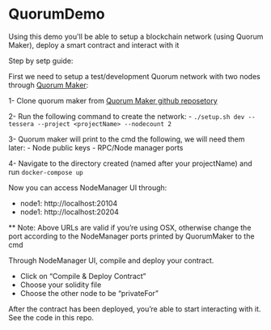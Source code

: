 # QuorumDemo
Using this demo you'll be able to setup a blockchain network (using Quorum Maker), deploy a smart contract and interact with it

Step by setp guide: 

First we need to setup a test/development Quorum network with two nodes through [Quorum Maker](https://github.com/synechron-finlabs/quorum-maker/wiki#setting-up-quorum-testdevelopment-network):

1- Clone quorum maker from [Quorum Maker github reposetory](https://github.com/synechron-finlabs/quorum-maker.git) 

2- Run the following command to create the network:
    - `./setup.sh dev --tessera --project <projectName> --nodecount 2`


3- Quorum maker will print to the cmd the following, we will need them later:
    - Node public keys
    - RPC/Node manager ports 

4- Navigate to the directory created (named after your projectName) and run `docker-compose up`




Now you can access NodeManager UI through:
  - node1: http://localhost:20104 
  - node1: http://localhost:20204

** Note: Above URLs are valid if you’re using OSX, otherwise change the port according to the NodeManager ports printed by QuorumMaker to the cmd 




Through NodeManager UI, compile and deploy your contract.
  - Click on “Compile & Deploy Contract”
  - Choose your solidity file
  - Choose the other node to be “privateFor” 



After the contract has been deployed, you’re able to start interacting with it. See the code in this repo.


